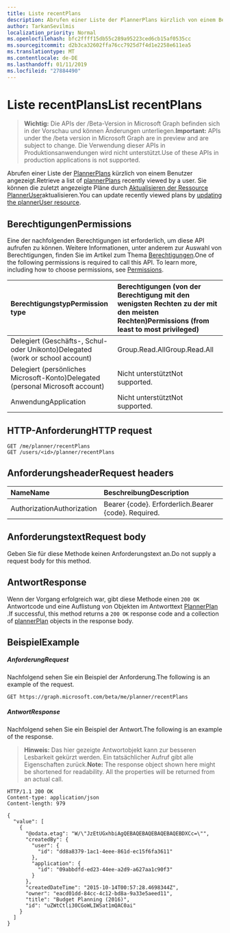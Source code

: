 ```yaml
---
title: Liste recentPlans
description: Abrufen einer Liste der PlannerPlans kürzlich von einem Benutzer angezeigt. Aktualisieren Sie zuletzt angezeigte Pläne, indem die Ressource PlannerUser aktualisieren.
author: TarkanSevilmis
localization_priority: Normal
ms.openlocfilehash: bfc2ffff15db55c289a95223ced6cb15af0535cc
ms.sourcegitcommit: d2b3ca32602ffa76cc7925d7f4d1e2258e611ea5
ms.translationtype: MT
ms.contentlocale: de-DE
ms.lasthandoff: 01/11/2019
ms.locfileid: "27884490"
---
```

# <a name="list-recentplans"></a><span data-ttu-id="928e7-104">Liste recentPlans</span><span class="sxs-lookup"><span data-stu-id="928e7-104">List recentPlans</span></span>

> <span data-ttu-id="928e7-105">**Wichtig:** Die APIs der /Beta-Version in Microsoft Graph befinden sich in der Vorschau und können Änderungen unterliegen.</span><span class="sxs-lookup"><span data-stu-id="928e7-105">**Important:** APIs under the /beta version in Microsoft Graph are in preview and are subject to change.</span></span> <span data-ttu-id="928e7-106">Die Verwendung dieser APIs in Produktionsanwendungen wird nicht unterstützt.</span><span class="sxs-lookup"><span data-stu-id="928e7-106">Use of these APIs in production applications is not supported.</span></span>

<span data-ttu-id="928e7-107">Abrufen einer Liste der [PlannerPlans](../resources/plannerplan.md) kürzlich von einem Benutzer angezeigt.</span><span class="sxs-lookup"><span data-stu-id="928e7-107">Retrieve a list of [plannerPlans](../resources/plannerplan.md) recently viewed by a user.</span></span> <span data-ttu-id="928e7-108">Sie können die zuletzt angezeigte Pläne durch [Aktualisieren der Ressource PlannerUser](planneruser-update.md)aktualisieren.</span><span class="sxs-lookup"><span data-stu-id="928e7-108">You can update recently viewed plans by [updating the plannerUser resource](planneruser-update.md).</span></span>
## <a name="permissions"></a><span data-ttu-id="928e7-109">Berechtigungen</span><span class="sxs-lookup"><span data-stu-id="928e7-109">Permissions</span></span>
<span data-ttu-id="928e7-p104">Eine der nachfolgenden Berechtigungen ist erforderlich, um diese API aufrufen zu können. Weitere Informationen, unter anderem zur Auswahl von Berechtigungen, finden Sie im Artikel zum Thema [Berechtigungen](/graph/permissions-reference).</span><span class="sxs-lookup"><span data-stu-id="928e7-p104">One of the following permissions is required to call this API. To learn more, including how to choose permissions, see [Permissions](/graph/permissions-reference).</span></span>

|<span data-ttu-id="928e7-112">Berechtigungstyp</span><span class="sxs-lookup"><span data-stu-id="928e7-112">Permission type</span></span>      | <span data-ttu-id="928e7-113">Berechtigungen (von der Berechtigung mit den wenigsten Rechten zu der mit den meisten Rechten)</span><span class="sxs-lookup"><span data-stu-id="928e7-113">Permissions (from least to most privileged)</span></span>              |
|:--------------------|:---------------------------------------------------------|
|<span data-ttu-id="928e7-114">Delegiert (Geschäfts-, Schul- oder Unikonto)</span><span class="sxs-lookup"><span data-stu-id="928e7-114">Delegated (work or school account)</span></span> | <span data-ttu-id="928e7-115">Group.Read.All</span><span class="sxs-lookup"><span data-stu-id="928e7-115">Group.Read.All</span></span>    |
|<span data-ttu-id="928e7-116">Delegiert (persönliches Microsoft-Konto)</span><span class="sxs-lookup"><span data-stu-id="928e7-116">Delegated (personal Microsoft account)</span></span> | <span data-ttu-id="928e7-117">Nicht unterstützt</span><span class="sxs-lookup"><span data-stu-id="928e7-117">Not supported.</span></span>    |
|<span data-ttu-id="928e7-118">Anwendung</span><span class="sxs-lookup"><span data-stu-id="928e7-118">Application</span></span> | <span data-ttu-id="928e7-119">Nicht unterstützt</span><span class="sxs-lookup"><span data-stu-id="928e7-119">Not supported.</span></span> |

## <a name="http-request"></a><span data-ttu-id="928e7-120">HTTP-Anforderung</span><span class="sxs-lookup"><span data-stu-id="928e7-120">HTTP request</span></span>
<!-- { "blockType": "ignored" } -->
```http
GET /me/planner/recentPlans
GET /users/<id>/planner/recentPlans
```

## <a name="request-headers"></a><span data-ttu-id="928e7-121">Anforderungsheader</span><span class="sxs-lookup"><span data-stu-id="928e7-121">Request headers</span></span>
| <span data-ttu-id="928e7-122">Name</span><span class="sxs-lookup"><span data-stu-id="928e7-122">Name</span></span>      |<span data-ttu-id="928e7-123">Beschreibung</span><span class="sxs-lookup"><span data-stu-id="928e7-123">Description</span></span>|
|:----------|:----------|
| <span data-ttu-id="928e7-124">Authorization</span><span class="sxs-lookup"><span data-stu-id="928e7-124">Authorization</span></span>  | <span data-ttu-id="928e7-p105">Bearer {code}. Erforderlich.</span><span class="sxs-lookup"><span data-stu-id="928e7-p105">Bearer {code}. Required.</span></span>|

## <a name="request-body"></a><span data-ttu-id="928e7-127">Anforderungstext</span><span class="sxs-lookup"><span data-stu-id="928e7-127">Request body</span></span>
<span data-ttu-id="928e7-128">Geben Sie für diese Methode keinen Anforderungstext an.</span><span class="sxs-lookup"><span data-stu-id="928e7-128">Do not supply a request body for this method.</span></span>
## <a name="response"></a><span data-ttu-id="928e7-129">Antwort</span><span class="sxs-lookup"><span data-stu-id="928e7-129">Response</span></span>
<span data-ttu-id="928e7-130">Wenn der Vorgang erfolgreich war, gibt diese Methode einen `200 OK` Antwortcode und eine Auflistung von Objekten im Antworttext [PlannerPlan](../resources/plannerplan.md) .</span><span class="sxs-lookup"><span data-stu-id="928e7-130">If successful, this method returns a `200 OK` response code and a collection of [plannerPlan](../resources/plannerplan.md) objects in the response body.</span></span>
## <a name="example"></a><span data-ttu-id="928e7-131">Beispiel</span><span class="sxs-lookup"><span data-stu-id="928e7-131">Example</span></span>
##### <a name="request"></a><span data-ttu-id="928e7-132">Anforderung</span><span class="sxs-lookup"><span data-stu-id="928e7-132">Request</span></span>
<span data-ttu-id="928e7-133">Nachfolgend sehen Sie ein Beispiel der Anforderung.</span><span class="sxs-lookup"><span data-stu-id="928e7-133">The following is an example of the request.</span></span>
<!-- {
  "blockType": "request",
  "name": "get_recentplans"
}-->
```http
GET https://graph.microsoft.com/beta/me/planner/recentPlans
```
##### <a name="response"></a><span data-ttu-id="928e7-134">Antwort</span><span class="sxs-lookup"><span data-stu-id="928e7-134">Response</span></span>
<span data-ttu-id="928e7-135">Nachfolgend sehen Sie ein Beispiel der Antwort.</span><span class="sxs-lookup"><span data-stu-id="928e7-135">The following is an example of the response.</span></span> 

><span data-ttu-id="928e7-p106">**Hinweis:** Das hier gezeigte Antwortobjekt kann zur besseren Lesbarkeit gekürzt werden. Ein tatsächlicher Aufruf gibt alle Eigenschaften zurück.</span><span class="sxs-lookup"><span data-stu-id="928e7-p106">**Note:** The response object shown here might be shortened for readability. All the properties will be returned from an actual call.</span></span>

<!-- {
  "blockType": "response",
  "truncated": true,
  "@odata.type": "microsoft.graph.plannerPlan",
  "isCollection": true
} -->
```http
HTTP/1.1 200 OK
Content-type: application/json
Content-length: 979

{
  "value": [
    {
      "@odata.etag": "W/\"JzEtUGxhbiAgQEBAQEBAQEBAQEBAQEBDXCc=\"",
      "createdBy": {
        "user": {
          "id": "dd8a8379-1ac1-4eee-861d-ec15f6fa3611"
        },
        "application": {
          "id": "09abbdfd-ed23-44ee-a2d9-a627aa1c90f3"
        }
      },
      "createdDateTime": "2015-10-14T00:57:28.4698344Z",
      "owner": "eacd01dd-84cc-4c12-bd8a-9a33e5aeed11",
      "title": "Budget Planning (2016)",
      "id": "uZWtCtli30CGoWLIWSat1mQAC0ai"
    }
  ]
}
```

<!-- uuid: 8fcb5dbc-d5aa-4681-8e31-b001d5168d79
2015-10-25 14:57:30 UTC -->
<!-- {
  "type": "#page.annotation",
  "description": "List recentPlans",
  "keywords": "",
  "section": "documentation",
  "tocPath": ""
}-->
